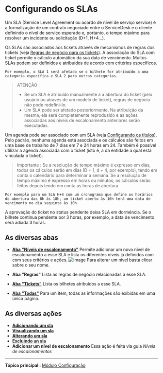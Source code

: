 Configurando os SLAs
===================

Um SLA (Service Level Agreement ou acordo de nível de serviço service) é a formalização de um contrato negociado entre o ServiceDesk e o cliente definindo o nível de serviço esperado e, portanto, o tempo máximo para resolver um incidente ou solicitação (D+1, H+4...).

Os SLAs são associados aos tickets através de mecanismos de regras dos tickets (veja [Regras de negócio para os tickets](index.php?pt/07_Modulo_Administracao/05_Regras/04_Regras_de_negócio_para_os_tickets.md "Ao criar um bilhete, um mecanismo usado para alterar os atributos do ticket de meneira automática.")).
A associação do SLA com ticket permite o cálculo automático da sua data de vencimento. Muitos SLAs podem ser definidos e atribuídos de acordo com critérios específicos.

    Por exemplo, o SLA 1 será afetado se o bilhete for atribuído a uma categoria específica e SLA 2 para outras categorias.

>ATENÇÃO :
>- Se um SLA é atribuído manualmente à a abertura do ticket (pelo usuário ou através de um modelo de ticket), regras de negócio não pode redefini-lo.
>- Um SLA pode ser afetado posteriormente. Na atribuição da mesma, ela será completamente reproduzido e as ações associadas aos níveis de escalonamento anteriores serão executadas.

Um agenda pode ser associado com um SLA (veja [Configurando os títulos](index.php?pt/08_Modulp_Configuracao/02_Titulos/01_Titulos.md "Os títulos são configurados a partir do menu Configuração > Títulos")).
Pelo padrão, nenhuma agenda está associada e os cálculos são feitos em uma base de trabalho de 7 dias em 7 e 24 horas em 24. Também é possível utilizar a agenda associada com o ticket (isto é, a da entidade a qual está vinculada o ticket).

>Importante : Se a resolução de tempo máximo é expresso em dias, todos os cálculos serão em dias (D + 1, d + 4, por exemplo), tendo em conta o calendário para determinar a semana. Se a resolução de tempo máximo é expresso em horas ou minutos, os cálculos serão feitos depois tendo em conta as horas de abertura

    Por exemplo para um SLA H+4 com um cronograma que define os horários de abertura das 8h às 18h, um ticket aberto às 16h terá uma data de vencimento no dia seguinte às 10h.

A aprovação do ticket no status pendente deixa SLA em dormência. Se o bilhete continua pendente por 3 horas, por exemplo, a data de vencimento será adiada 3 horas.

As diversas abas
----------------------

-   **[Aba "Níveis de escalonamento"](index.php?pt/08_Modulo_Configuracao/05_Sla/02_Niveis_de_escalonamento.md)**
    Permite adicionar um novo nível de escalonamento a esse SLA e lista os diferentes níveis já definidos com com seus critérios e ações.
    ![image](docs/image/NiveauSla.png)
    Para alterar um nível basta clicar sobre o seu nome.


-   **Aba "Regras"**
    Lista as regras de negócio relacionadas a esse SLA.

-   **[Aba "Tickets"](index.php?pt/As_diversas_abas/Aba_Tickets.md)**
     Lista os bilhetes atribuídos a esse SLA.

-   **[Aba "Todas"](index.php?pt/As_diversas_abas/Aba_Todas.md)**
     Para um item, todas as informações são exibidas em uma única página.


As diversas ações
-----------------------
-   **[Adicionando um sla](index.php?pt/As_diversas_acoes/Criando_um_novo_objeto.md)**
-   **[Visualizando um sla](index.php?pt/As_diversas_acoes/Visualizando_um_objeto.md)**
-   **[Alterando um sla](index.php?pt/As_diversas_acoes/Alterando_um_objeto.md)**
-   **[Excluindo un sla](index.php?pt/As_diversas_acoes/Excluindo_um_objeto.md)**
-   **Adicionar um nível de escalonamento**
    Essa ação é feita via guia *Níveis de escalonamentos*



------
**Tópico principal :** [Módulo Configuração](index.php?pt/08_Modulo_Configuracao/01_Modulo_Configuracao.md "Módulo Configuração da GLPI")